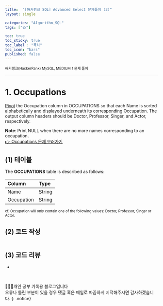 ```yaml
---
title:  "[해커랭크 SQL] Advanced Select 문제풀이 (3)"
layout: single

categories: "Algorithm_SQL"
tags: ["🌞"]

toc: true
toc_sticky: true
toc_label : "목차"
toc_icon: "bars"
published: false
---
```


<small>해커랭크(HackerRank) MySQL, MEDIUM 1 문제 풀이</small>

***

# 1. Occupations
[Pivot](https://en.wikipedia.org/wiki/Pivot_table) the Occupation column in OCCUPATIONS so that each Name is sorted alphabetically and displayed underneath its corresponding Occupation. The output column headers should be Doctor, Professor, Singer, and Actor, respectively.

**Note**: Print NULL when there are no more names corresponding to an occupation.<br>
[👉 Occupations 문제 보러가기](https://www.hackerrank.com/challenges/occupations/problem?isFullScreen=true)

## (1) 테이블
The **OCCUPATIONS** table is described as follows:

| Column | Type |
|:-------|:-----|
| Name | String |
| Occupation | String |

<small>cf. Occupation will only contain one of the following values: Doctor, Professor, Singer or Actor.</small>

## (2) 코드 작성
```sql

```

## (3) 코드 리뷰
- 


<br>

👩🏻‍💻개인 공부 기록용 블로그입니다
<br>오류나 틀린 부분이 있을 경우 댓글 혹은 메일로 따끔하게 지적해주시면 감사하겠습니다.
{: .notice}